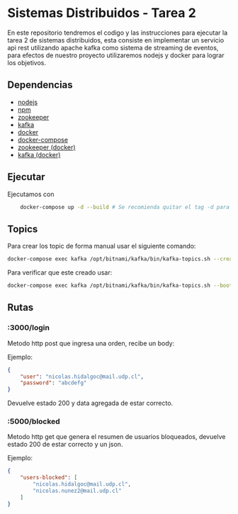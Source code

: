 # Sistemas Distribuidos - Tarea 2

En este repositorio tendremos el codigo y las instrucciones para ejecutar la tarea 2 de sistemas distribuidos, esta consiste en implementar un servicio api rest utilizando apache kafka como sistema de streaming de eventos, para efectos de nuestro proyecto utilizaremos nodejs y docker para lograr los objetivos.

## Dependencias

- [nodejs](https://nodejs.org/es/download/package-manager/)
- [npm](https://docs.npmjs.com/downloading-and-installing-node-js-and-npm)
- [zookeeper](https://zookeeper.apache.org/releases.html)
- [kafka](https://kafka.apache.org/downloads)
- [docker](https://docs.docker.com/engine/install/)
- [docker-compose](https://docs.docker.com/compose/install/)
- [zookeeper (docker)](https://hub.docker.com/r/bitnami/zookeeper)
- [kafka (docker)](https://hub.docker.com/r/bitnami/kafka)


## Ejecutar

Ejecutamos con

```sh
    docker-compose up -d --build # Se recomienda quitar el tag -d para ver los logs y el --build si no se desea rebuilder.
```

## Topics

Para crear los topic de forma manual usar el siguiente comando:

```sh
docker-compose exec kafka /opt/bitnami/kafka/bin/kafka-topics.sh --create --bootstrap-server localhost:9092 --replication-factor 1 --partitions 1 --config retention.ms=259200000 --topic auth
```

Para verificar que este creado usar:

```sh
docker-compose exec kafka /opt/bitnami/kafka/bin/kafka-topics.sh --bootstrap-server localhost:9092 --list
```

## Rutas

### :3000/login

Metodo http post que ingresa una orden, recibe un body:

Ejemplo:

```json
{
	"user": "nicolas.hidalgoc@mail.udp.cl",
	"password": "abcdefg"
}
```

Devuelve estado 200 y data agregada de estar correcto.

### :5000/blocked

Metodo http get que genera el resumen de usuarios bloqueados, devuelve estado 200 de estar correcto y un json.

Ejemplo:

```json
{
	"users-blocked": [
		"nicolas.hidalgoc@mail.udp.cl",
        "nicolas.nunez2@mail.udp.cl"
	]
}
```